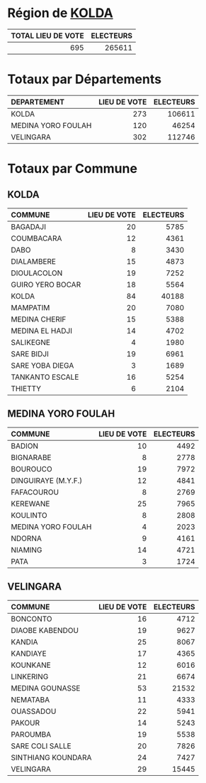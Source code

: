 # Région de [KOLDA](KOLDA.csv)

|   TOTAL LIEU DE VOTE |   ELECTEURS |
|---------------------:|------------:|
|                  695 |      265611 |

# Totaux par Départements

| DEPARTEMENT        |   LIEU DE VOTE |   ELECTEURS |
|:-------------------|---------------:|------------:|
| KOLDA              |            273 |      106611 |
| MEDINA YORO FOULAH |            120 |       46254 |
| VELINGARA          |            302 |      112746 |

# Totaux par Commune

## KOLDA

| COMMUNE          |   LIEU DE VOTE |   ELECTEURS |
|:-----------------|---------------:|------------:|
| BAGADAJI         |             20 |        5785 |
| COUMBACARA       |             12 |        4361 |
| DABO             |              8 |        3430 |
| DIALAMBERE       |             15 |        4873 |
| DIOULACOLON      |             19 |        7252 |
| GUIRO YERO BOCAR |             18 |        5564 |
| KOLDA            |             84 |       40188 |
| MAMPATIM         |             20 |        7080 |
| MEDINA CHERIF    |             15 |        5388 |
| MEDINA EL HADJI  |             14 |        4702 |
| SALIKEGNE        |              4 |        1980 |
| SARE BIDJI       |             19 |        6961 |
| SARE YOBA DIEGA  |              3 |        1689 |
| TANKANTO ESCALE  |             16 |        5254 |
| THIETTY          |              6 |        2104 |

## MEDINA YORO FOULAH

| COMMUNE             |   LIEU DE VOTE |   ELECTEURS |
|:--------------------|---------------:|------------:|
| BADION              |             10 |        4492 |
| BIGNARABE           |              8 |        2778 |
| BOUROUCO            |             19 |        7972 |
| DINGUIRAYE (M.Y.F.) |             12 |        4841 |
| FAFACOUROU          |              8 |        2769 |
| KEREWANE            |             25 |        7965 |
| KOULINTO            |              8 |        2808 |
| MEDINA YORO FOULAH  |              4 |        2023 |
| NDORNA              |              9 |        4161 |
| NIAMING             |             14 |        4721 |
| PATA                |              3 |        1724 |

## VELINGARA

| COMMUNE            |   LIEU DE VOTE |   ELECTEURS |
|:-------------------|---------------:|------------:|
| BONCONTO           |             16 |        4712 |
| DIAOBE KABENDOU    |             19 |        9627 |
| KANDIA             |             25 |        8067 |
| KANDIAYE           |             17 |        4365 |
| KOUNKANE           |             12 |        6016 |
| LINKERING          |             21 |        6674 |
| MEDINA GOUNASSE    |             53 |       21532 |
| NEMATABA           |             11 |        4333 |
| OUASSADOU          |             22 |        5941 |
| PAKOUR             |             14 |        5243 |
| PAROUMBA           |             19 |        5538 |
| SARE COLI SALLE    |             20 |        7826 |
| SINTHIANG KOUNDARA |             24 |        7427 |
| VELINGARA          |             29 |       15445 |

